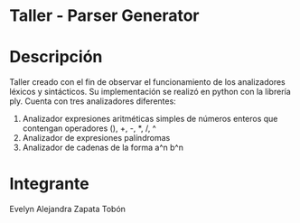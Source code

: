 # Taller - Parser Generator
# Descripción
Taller creado con el fin de observar el funcionamiento de los analizadores léxicos y sintácticos.
Su implementación se realizó en python con la librería ply.
Cuenta con tres analizadores diferentes:
1. Analizador expresiones aritméticas simples de números enteros que contengan operadores (), +, -, *, /, ^
2. Analizador de expresiones palíndromas
3. Analizador de cadenas de la forma a^n b^n
# Integrante
Evelyn Alejandra Zapata Tobón
